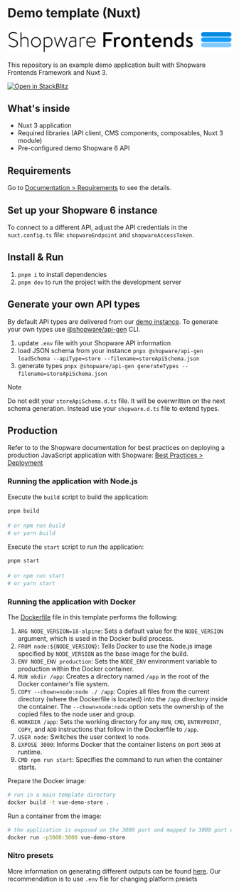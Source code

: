 # Demo template (Nuxt)

![Shopware Frontends](.assets/shopware-frontends-logo.png)

This repository is an example demo application built with Shopware Frontends Framework and Nuxt 3.

[![Open in StackBlitz](https://developer.stackblitz.com/img/open_in_stackblitz.svg)](https://stackblitz.com/github/shopware/frontends/tree/main/templates/vue-demo-store)

## What's inside

- Nuxt 3 application
- Required libraries (API client, CMS components, composables, Nuxt 3 module)
- Pre-configured demo Shopware 6 API

## Requirements

Go to [Documentation > Requirements](https://frontends.shopware.com/framework/requirements.html) to see the details.

## Set up your Shopware 6 instance

To connect to a different API, adjust the API credentials in the `nuxt.config.ts` file:
`shopwareEndpoint` and `shopwareAccessToken`.

## Install & Run

1. `pnpm i` to install dependencies
2. `pnpm dev` to run the project with the development server

## Generate your own API types

By default API types are delivered from our [demo instance](https://frontends-demo.vercel.app/).
To generate your own types use [@shopware/api-gen](https://www.npmjs.com/package/@shopware/api-gen) CLI.

1. update `.env` file with your Shopware API information
2. load JSON schema from your instance `pnpx @shopware/api-gen loadSchema --apiType=store --filename=storeApiSchema.json`
3. generate types `pnpx @shopware/api-gen generateTypes --filename=storeApiSchema.json`

> [!NOTE]
> Do not edit your `storeApiSchema.d.ts` file. It will be overwritten on the next schema generation. Instead use your `shopware.d.ts` file to extend types.

## Production

Refer to to the Shopware documentation for best practices on deploying a production JavaScript application with Shopware: [Best Practices > Deployment](https://frontends.shopware.com/best-practices/deployment.html)

### Running the application with Node.js

Execute the `build` script to build the application:

```bash
pnpm build

# or npm run build
# or yarn build
```

Execute the `start` script to run the application:

```bash
pnpm start

# or npm run start
# or yarn start
```

### Running the application with Docker

The [Dockerfile](https://github.com/shopware/frontends/blob/main/templates/vue-demo-store/Dockerfile) file in this template performs the following:

1. `ARG NODE_VERSION=18-alpine`: Sets a default value for the `NODE_VERSION` argument, which is used in the Docker build process.
2. `FROM node:${NODE_VERSION}`: Tells Docker to use the Node.js image specified by `NODE_VERSION` as the base image for the build.
3. `ENV NODE_ENV production`: Sets the `NODE_ENV` environment variable to production within the Docker container.
4. `RUN mkdir /app`: Creates a directory named `/app` in the root of the Docker container's file system.
5. `COPY --chown=node:node ./ /app`: Copies all files from the current directory (where the Dockerfile is located) into the `/app` directory inside the container. The `--chown=node:node` option sets the ownership of the copied files to the node user and group.
6. `WORKDIR /app`: Sets the working directory for any `RUN`, `CMD`, `ENTRYPOINT`, `COPY`, and `ADD` instructions that follow in the Dockerfile to `/app`.
7. `USER node`: Switches the user context to `node`.
8. `EXPOSE 3000`: Informs Docker that the container listens on port `3000` at runtime.
9. `CMD npm run start`: Specifies the command to run when the container starts.

Prepare the Docker image:

```bash
# run in a main template directory
docker build -t vue-demo-store .
```

Run a container from the image:

```bash
# the application is exposed on the 3000 port and mapped to 3000 port on host
docker run -p3000:3000 vue-demo-store
```

### Nitro presets

More information on generating different outputs can be found [here](https://nitro.unjs.io/deploy).
Our recommendation is to use `.env` file for changing platform presets
